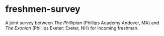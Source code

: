 # freshmen-survey
A joint survey between *The Phillipian* (Phillips Academy Andover, MA) and *The Exonian* (Phillips Exeter: Exeter, NH) for incoming freshman.
